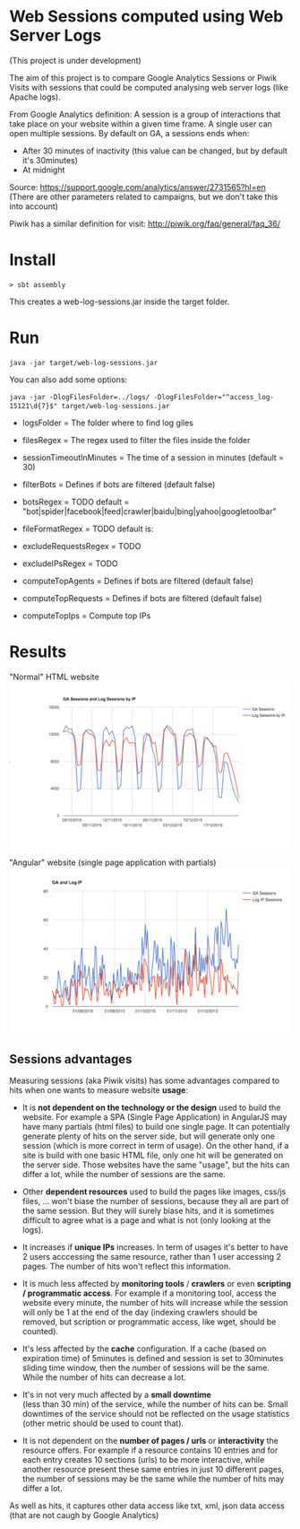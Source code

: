 # Web Sessions computed using Web Server Logs 

(This project is under development)

The aim of this project is to compare Google Analytics Sessions or Piwik Visits with sessions that could be computed analysing web server logs (like Apache logs).

From Google Analytics definition: A session is a group of interactions that take place on your website within a given time frame. A single user can open multiple sessions. By default on GA, a sessions ends when:
* After 30 minutes of inactivity (this value can be changed, but by default it's 30minutes)
* At midnight

Source: https://support.google.com/analytics/answer/2731565?hl=en (There are other parameters related to campaigns, but we don't take this into account)

Piwik has a similar definition for visit: http://piwik.org/faq/general/faq_36/

# Install

```shell
> sbt assembly
```
This creates a web-log-sessions.jar inside the target folder.

# Run

```shell
java -jar target/web-log-sessions.jar
```

You can also add some options:

```shell
java -jar -DlogFilesFolder=../logs/ -DlogFilesFolder="^access_log-15121\d{7}$" target/web-log-sessions.jar
```

* logsFolder = The folder where to find log giles
* filesRegex = The regex used to filter the files inside the folder
* sessionTimeoutInMinutes = The time of a session in minutes (default = 30)
* filterBots = Defines if bots are filtered (default false)

* botsRegex = TODO default = "bot|spider|facebook|feed|crawler|baidu|bing|yahoo|googletoolbar"
* fileFormatRegex = TODO default is: 
* excludeRequestsRegex = TODO 
* excludeIPsRegex = TODO 

* computeTopAgents = Defines if bots are filtered (default false)
* computeTopRequests = Defines if bots are filtered (default false)
* computeTopIps = Compute top IPs


# Results

"Normal" HTML website
![alt text](assets/ga-vs-log-html.png "Normal HTML application")

"Angular" website (single page application with partials)
![alt text](assets/ga-vs-log-spa.png "Single Page Application")


## Sessions advantages

Measuring sessions (aka Piwik visits) has some advantages compared to hits when one wants to measure website **usage**:

* It is **not dependent on the technology or the design** used to build the website. For example a SPA (Single Page Application) in AngularJS may have many partials (html files) to build one single page. It can potentially generate plenty of hits on the server side, but will generate only one session (which is more correct in term of usage). 
On the other hand, if a site is build with one basic HTML file, only one hit will be generated on the server side. 
Those websites have the same "usage", but the hits can differ a lot, while the number of sessions are the same.

* Other **dependent resources** used to build the pages like images, css/js files, ... won't biase the number of sessions, because they all are part of the same session. 
But they will surely biase hits, and it is sometimes difficult to agree what is a page and what is not (only looking at the logs).

* It increases if **unique IPs** increases. 
In term of usages it's better to have 2 users acccessing the same resource, rather than 1 user accessing 2 pages. The number of hits won't reflect this information.

* It is much less affected by **monitoring tools** / **crawlers** or even **scripting / programmatic access**. 
For example if a monitoring tool, access the website every minute, the number of hits will increase while the session will only be 1 at the end of the day (indexing crawlers should be removed, but scription or programmatic access, like wget, should be counted).

* It's less affected by the **cache** configuration. 
If a cache (based on expiration time) of 5minutes is defined and session is set to 30minutes sliding time window, then the number of sessions will be the same. While the number of hits can decrease a lot.

* It's in not very much affected by a **small downtime**  
(less than 30 min) of the service, while the number of hits can be. Small downtimes of the service should not be reflected on the usage statistics (other metric should be used to count that).

* It is not dependent on the **number of pages / urls** or **interactivity** the resource offers. 
For example if a resource contains 10 entries and for each entry creates 10 sections (urls) to be more interactive, while another resource present these same entries in just 10 different pages, the number of sessions may be the same while the number of hits may differ a lot. 

As well as hits, it captures other data access like txt, xml, json data access (that are not caugh by Google Analytics)
